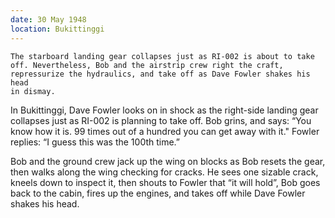 ```yaml
---
date: 30 May 1948
location: Bukittinggi
---
```


```treatment
The starboard landing gear collapses just as RI-002 is about to take
off. Nevertheless, Bob and the airstrip crew right the craft,
repressurize the hydraulics, and take off as Dave Fowler shakes his head
in dismay.
```



In Bukittinggi, Dave Fowler looks on in shock as the right-side landing gear collapses just as RI-002 is planning to take off. Bob grins, and says: “You know how it is. 99 times out of a hundred you can get away with it." Fowler replies: “I guess this was the 100th time.”

Bob and the ground crew jack up the wing on blocks as Bob resets the gear, then walks along the wing checking for cracks. He sees one sizable crack, kneels down to inspect it, then shouts to Fowler that “it will hold”,  Bob goes back to the cabin, fires up the engines, and takes off while Dave Fowler shakes his head.